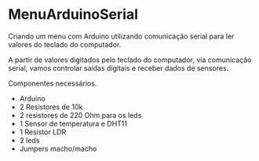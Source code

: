 # MenuArduinoSerial
Criando um menu com Arduino utilizando comunicação serial para ler valores do teclado do computador.

A partir de valores digitados pelo teclado do computador, via comunicação serial, vamos controlar saídas digitais e receber dados de sensores.

Componentes necessários.

* Arduino
* 2 Resistores de 10k
* 2 resistores de 220 Ohm para os leds
* 1 Sensor de temperatura e DHT11
* 1 Resistor LDR
* 2 leds
* Jumpers macho/macho
